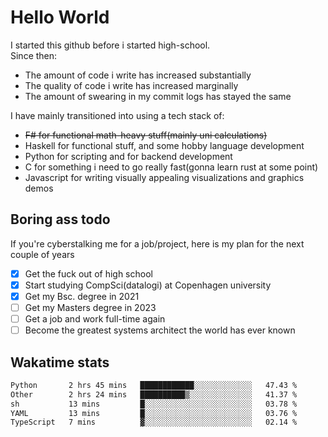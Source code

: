 # Hello World

I started this github before i started high-school.  
Since then:
- The amount of code i write has increased substantially
- The quality of code i write has increased marginally
- The amount of swearing in my commit logs has stayed the same

I have mainly transitioned into using a tech stack of:
- ~~F# for functional math-heavy stuff(mainly uni calculations)~~
- Haskell for functional stuff, and some hobby language development
- Python for scripting and for backend development
- C for something i need to go really fast(gonna learn rust at some point)
- Javascript for writing visually appealing visualizations and graphics demos

## Boring ass todo
If you're cyberstalking me for a job/project, here is my plan for the next couple of years
- [x] Get the fuck out of high school
- [x] Start studying CompSci(datalogi) at Copenhagen university
- [x] Get my Bsc. degree in 2021
- [ ] Get my Masters degree in 2023
- [ ] Get a job and work full-time again
- [ ] Become the greatest systems architect the world has ever known

## Wakatime stats
<!--START_SECTION:waka-->

```txt
Python       2 hrs 45 mins   ████████████░░░░░░░░░░░░░   47.43 %
Other        2 hrs 24 mins   ██████████▒░░░░░░░░░░░░░░   41.37 %
sh           13 mins         █░░░░░░░░░░░░░░░░░░░░░░░░   03.78 %
YAML         13 mins         █░░░░░░░░░░░░░░░░░░░░░░░░   03.76 %
TypeScript   7 mins          ▓░░░░░░░░░░░░░░░░░░░░░░░░   02.14 %
```

<!--END_SECTION:waka-->
